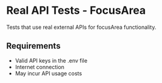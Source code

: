 # Real API Tests - FocusArea

Tests that use real external APIs for focusArea functionality.

## Requirements

- Valid API keys in the .env file
- Internet connection
- May incur API usage costs
